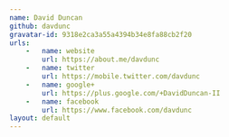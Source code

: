 ```yaml
---
name: David Duncan
github: davdunc
gravatar-id: 9318e2ca3a55a4394b34e8fa88cb2f20
urls:
    -   name: website
        url: https://about.me/davdunc
    -   name: twitter
        url: https://mobile.twitter.com/davdunc
    -   name: google+
        url: https://plus.google.com/+DavidDuncan-II
    -   name: facebook
        url: https://www.facebook.com/davdunc
layout: default
---
```

